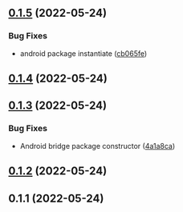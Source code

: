 ## [0.1.5](https://github.com/vesselsoft/react-native-android-shadow/compare/v0.1.4...v0.1.5) (2022-05-24)


### Bug Fixes

* android package instantiate ([cb065fe](https://github.com/vesselsoft/react-native-android-shadow/commit/cb065fe887230db0f97cbb204a0ad8e319304db8))

## [0.1.4](https://github.com/vesselsoft/react-native-android-shadow/compare/v0.1.3...v0.1.4) (2022-05-24)

## [0.1.3](https://github.com/vesselsoft/react-native-android-shadow/compare/v0.1.2...v0.1.3) (2022-05-24)


### Bug Fixes

* Android bridge package constructor ([4a1a8ca](https://github.com/vesselsoft/react-native-android-shadow/commit/4a1a8caf20a4136f3bbc5f17f6107f75dcce7e08))

## [0.1.2](https://github.com/vesselsoft/react-native-android-shadow/compare/v0.1.1...v0.1.2) (2022-05-24)

## 0.1.1 (2022-05-24)

